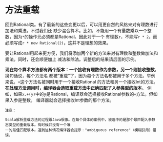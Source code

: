 方法重载
================================================================================
回到Rational类。有了最新的这些变更以后，可以用更自然的风格来对有理数进行加法和乘法。不过我们还
缺少混合算术。比如，不能用一个有量数乘以一个整数，因为`*`的操作元必须都是Rational。因此对于一个
有理数`r`，不能写`r * 2`，而必须写成`r * new Rational(2)`，这并不是理想的效果。

要让Rational用起来更方便，我们将添加两个新的方法来对有理数和整数做加法和乘法。同时，还会顺便加上
减法和除法。调整后的结果请后面的示例。

**现在每个算术方法都有两个版本：一个接收有理数作为参数，另一个则接收整数**。换句话说，每个方法名
都被“重载”了，因为每个方法名都被用于多个方法。举例来说，`+`这个方法名被同时用于一个接收Rational
的方法和另一个接收Int的方法。**在处理方法调用时，编译器会选取重载方法中正确匹配了入参类型的版本**。
例如，如果`x.+(y)`中的y是Rational，编译器会选择接收Rational参数的`+`方法。但如果入参是整数，
编译器就会选择接收Int参数的那个方法。
```
注意：

Scala解析重载方法的过程跟Java很像。在每个具体的案例中，被选中的是那个最匹配入参静态类型的重载版本。有时候并没有一个唯
一的最佳匹配版本。遇到这种情况编译器会提示："ambiguous reference"（模糊引用）错误。
```



